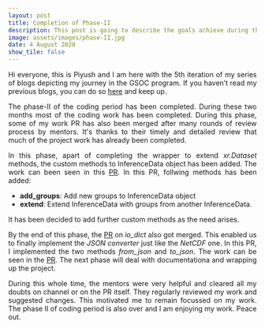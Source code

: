 ```yaml
---
layout: post
title: Completion of Phase-II
description: This post is going to describe the goals achieve during the second phase of my project.
image: assets/images/phase-II.jpg
date: 4 August 2020
show_tile: false
---
```


<p align = "justify">Hi everyone, this is Piyush and I am here with the 5th iteration of my series of blogs depicting my journey in the GSOC program. If you haven’t read my previous blogs, you can do so <a href="/../gsoc.html">here</a> and keep up.</p>


<p align = "justify">The phase-II of the coding period has been completed. During these two months most of the coding work has been completed. During this phase, some of my work PR has also been merged after many rounds of review process by mentors. It's thanks to their timely and detailed review that much of the project work has already been completed.</p>

<p align = "justify">In this phase, apart of completing the wrapper to extend <i>xr.Dataset</i> methods, the custom methods to InferenceData object has been added. The work can been seen in this <a href="https://github.com/arviz-devs/arviz/pull/1300">PR</a>. In this PR, follwing methods has been added:
<ul>
    <li><b>add_groups</b>: Add new groups to InferenceData object</li>
    <li><b>extend</b>: Extend InferenceData with groups from another InferenceData.</li>
</ul>

It has been decided to add further custom methods as the need arises.
</p>

<p align = "justify">By the end of this phase, the  <a href="https://github.com/arviz-devs/arviz/pull/1223">PR</a> on <i>io_dict</i> also got merged. This enabled us to finally implement the <i>JSON converter</i> just like the <i>NetCDF</i> one. In this PR, I implemented the two methods <i>from_json</i> and <i>to_json</i>. The work can be seen in the <a href="https://github.com/arviz-devs/arviz/pull/1349">PR</a>. The next phase will deal with documentationa and wrapping up the project.</p>

<p align = "justify">During this whole time, the mentors were very helpful and cleared all my doubts on channel or on the PR itself. They regularly reviewed my work and suggested changes. This motivated me to remain focussed on my work. The phase II of coding period is also over and I am enjoying my work. Peace out.</p>